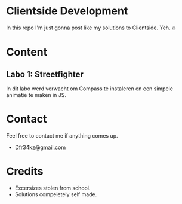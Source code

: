 # Clientside Development

In this repo I'm just gonna post like my solutions to Clientside. Yeh. :fire:

# Content

## Labo 1: Streetfighter

In dit labo werd verwacht om Compass te instaleren en een simpele animatie te maken in JS.

# Contact

Feel free to contact me if anything comes up.
- Dfr34kz@gmail.com

# Credits

- Excersizes stolen from school.
- Solutions compeletely self made.